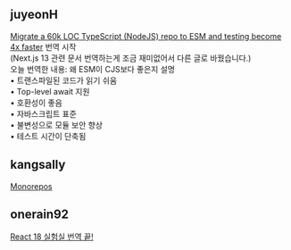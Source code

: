 <h2>juyeonH</h2><a href="https://www.notion.so/study66/Migrate-a-60k-LOC-TypeScript-NodeJS-repo-to-ESM-and-testing-become-4x-faster-3862d9177a6c4f9b80b3456782ae4f71#f0800c7b912e40be9a97e373348fae34">Migrate a 60k LOC TypeScript (NodeJS) repo to ESM and testing become 4x faster</a> 번역 시작<br>(Next.js 13 관련 문서 번역하는게 조금 재미없어서 다른 글로 바꿨습니다.)<br>오늘 번역한 내용: 왜 ESM이 CJS보다 좋은지 설명<br>• 트랜스파일된 코드가 읽기 쉬움<br>• Top-level await 지원<br>• 호환성이 좋음<br>• 자바스크립트 표준<br>• 불변성으로 모듈 보안 향상<br>• 테스트 시간이 단축됨<h2>kangsally</h2><a href="https://www.notion.so/study66/Monorepos-1fceae76c1004783bf7fb23f9a26c548#9e3082f0b2e5411d8751dcdd8ebc4614">Monorepos</a><h2>onerain92</h2><a href="https://www.notion.so/study66/React-Labs-What-We-ve-Been-Working-On-June-2022-dbb35e435839413a882ee33d8798512f#21a3929921134002b843520638a5d1a0">React 18 실험실 번역 끝!</a>